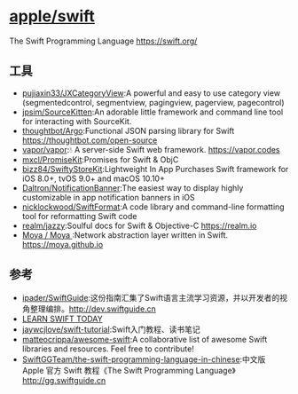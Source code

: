 # [apple/swift](https://github.com/apple/swift)

The Swift Programming Language https://swift.org/

## 工具

* [pujiaxin33/JXCategoryView](https://github.com/pujiaxin33/JXCategoryView):A powerful and easy to use category view (segmentedcontrol, segmentview, pagingview, pagerview, pagecontrol) 
* [jpsim/SourceKitten](https://github.com/jpsim/SourceKitten):An adorable little framework and command line tool for interacting with SourceKit.
* [thoughtbot/Argo](https://github.com/thoughtbot/Argo):Functional JSON parsing library for Swift https://thoughtbot.com/open-source
* [vapor/vapor](https://github.com/vapor/vapor):💧 A server-side Swift web framework. https://vapor.codes
* [mxcl/PromiseKit](https://github.com/mxcl/PromiseKit):Promises for Swift & ObjC
* [bizz84/SwiftyStoreKit](https://github.com/bizz84/SwiftyStoreKit):Lightweight In App Purchases Swift framework for iOS 8.0+, tvOS 9.0+ and macOS 10.10+
* [Daltron/NotificationBanner](https://github.com/Daltron/NotificationBanner):The easiest way to display highly customizable in app notification banners in iOS
* [nicklockwood/SwiftFormat](https://github.com/nicklockwood/SwiftFormat):A code library and command-line formatting tool for reformatting Swift code 
* [realm/jazzy](https://github.com/realm/jazzy):Soulful docs for Swift & Objective-C https://realm.io
* [ Moya / Moya ](https://github.com/Moya/Moya):Network abstraction layer written in Swift. https://moya.github.io

## 参考

* [ipader/SwiftGuide](https://github.com/ipader/SwiftGuide):这份指南汇集了Swift语言主流学习资源，并以开发者的视角整理编排。http://dev.swiftguide.cn
* [LEARN SWIFT TODAY](https://www.hackingwithswift.com/)
* [jaywcjlove/swift-tutorial](https://github.com/jaywcjlove/swift-tutorial):Swift入门教程、读书笔记
* [matteocrippa/awesome-swift](https://github.com/matteocrippa/awesome-swift):A collaborative list of awesome Swift libraries and resources. Feel free to contribute!
* [SwiftGGTeam/the-swift-programming-language-in-chinese](https://github.com/SwiftGGTeam/the-swift-programming-language-in-chinese):中文版 Apple 官方 Swift 教程《The Swift Programming Language》 http://gg.swiftguide.cn
